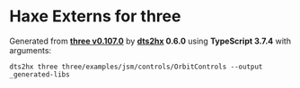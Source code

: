 # Haxe Externs for three

Generated from **[three v0.107.0](https://threejs.org/)** by **[dts2hx](https://github.com/haxiomic/dts2hx) 0.6.0** using **TypeScript 3.7.4** with arguments:

	dts2hx three three/examples/jsm/controls/OrbitControls --output _generated-libs